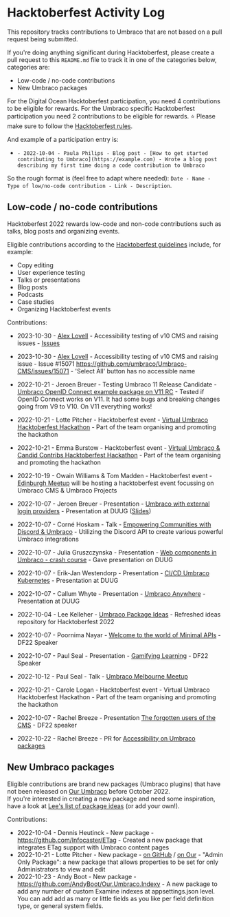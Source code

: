 # Hacktoberfest Activity Log
This repository tracks contributions to Umbraco that are not based on a pull request being submitted. 

If you're doing anything significant during Hacktoberfest, please create a pull request to this `README.md` file to track it in one of the categories below, categories are:
 - Low-code / no-code contributions
 - New Umbraco packages

For the Digital Ocean Hacktoberfest participation, you need 4 contributions to be eligible for rewards. For the Umbraco specific Hacktoberfest participation you need 2 contributions to be eligible for rewards. ⭐ Please make sure to follow the [Hacktoberfest rules](https://hacktoberfest.com/participation/).

And example of a participation entry is:

- `- 2022-10-04 - Paula Philips - Blog post - [How to get started contributing to Umbraco](https://example.com) - Wrote a blog post describing my first time doing a code contribution to Umbraco`

So the rough format is (feel free to adapt where needed): `Date - Name - Type of low/no-code contribution - Link - Description`.

## Low-code / no-code contributions

Hacktoberfest 2022 rewards low-code and non-code contributions such as talks, blog posts and organizing events.

Eligible contributions according to the [Hacktoberfest guidelines](https://hacktoberfest.com/about/#low-or-non-code) include, for example:

- Copy editing
- User experience testing
- Talks or presentations
- Blog posts
- Podcasts
- Case studies
- Organizing Hacktoberfest events

Contributions:

- 2023-10-30 - [Alex Lovell](https://github.com/Truealex4) - Accessibility testing of v10 CMS and raising issues - [Issues](https://github.com/umbraco/Umbraco-CMS/issues?q=is%3Aissue+author%3ATruealex4+created%3A2023-10-01..2023-10-31+accessibility)
- 2023-10-30 - [Alex Lovell](https://github.com/Truealex4) - Accessibility testing of v10 CMS and raising issue - Issue #15071 https://github.com/umbraco/Umbraco-CMS/issues/15071 - 'Select All' button has no accessible name

- 2022-10-21 - Jeroen Breuer - Testing Umbraco 11 Release Candidate - [Umbraco OpenID Connect example package on V11 RC](https://github.com/jbreuer/Umbraco-OpenIdConnect-Example/commit/c3b316e90a29551684a6c66ee1361b4710756ea4) - Tested if OpenID Connect works on V11. It had some bugs and breaking changes going from V9 to V10. On V11 everything works!
- 2022-10-21 - Lotte Pitcher - Hacktoberfest event - [Virtual Umbraco Hacktoberfest Hackathon](https://www.meetup.com/umbracodkmeetup/events/288768494/) - Part of the team organising and promoting the hackathon
- 2022-10-21 - Emma Burstow - Hacktoberfest event - [Virtual Umbraco & Candid Contribs Hacktoberfest Hackathon](https://www.meetup.com/umbracodkmeetup/events/288768494/) - Part of the team organising and promoting the hackathon
- 2022-10-19 - Owain Williams & Tom Madden - Hacktoberfest event - [Edinburgh Meetup](https://www.meetup.com/edinburgh-umbraco-users-group/events/287875883/) will be hosting a hacktoberfest event focussing on Umbraco CMS & Umbraco Projects
- 2022-10-07 - Jeroen Breuer - Presentation - [Umbraco with external login providers](https://df22.sessionize.com/session/375069) - Presentation at DUUG ([Slides](https://www.jeroenbreuer.nl/blog/df22-presentation-about-umbraco-with-external-login-providers/))
- 2022-10-07 - Corné Hoskam - Talk - [Empowering Communities with Discord & Umbraco](https://df22.sessionize.com/session/367458) - Utilizing the Discord API to create various powerful Umbraco integrations
- 2022-10-07 - Julia Gruszczynska - Presentation - [Web components in Umbraco - crash course](https://youtu.be/R1eF2vtlT68?t=26766) - Gave presentation on DUUG 
- 2022-10-07 - Erik-Jan Westendorp - Presentation - [CI/CD Umbraco Kubernetes](https://df22.sessionize.com/session/374849) - Presentation at DUUG
- 2022-10-07 - Callum Whyte - Presentation - [Umbraco Anywhere](https://df22.sessionize.com/session/384759) - Presentation at DUUG
- 2022-10-04 - Lee Kelleher - [Umbraco Package Ideas](https://github.com/leekelleher/umbraco-package-ideas) - Refreshed ideas repository for Hacktoberfest 2022
- 2022-10-07 - Poornima Nayar - [Welcome to the world of Minimal APIs](https://df22.sessionize.com/session/376429) - DF22 Speaker
- 2022-10-07 - Paul Seal - Presentation - [Gamifying Learning](https://df22.sessionize.com/session/363665) - DF22 Speaker
- 2022-10-12 - Paul Seal - Talk - [Umbraco Melbourne Meetup](https://www.meetup.com/australian-umbraco-meetups/events/283544093/)
- 2022-10-21 - Carole Logan - Hacktoberfest event - Virtual Umbraco Hacktoberfest Hackathon - Part of the team organising and promoting the hackathon
- 2022-10-07 - Rachel Breeze - Presentation [The forgotten users of the CMS](https://df22.sessionize.com/speaker/4009021f-f36e-4b07-b2c0-633805cd9659) - DF22 speaker 
- 2022-10-22 - Rachel Breeze - PR for [Accessibility on Umbraco packages](https://github.com/umbraco/Umbraco.Packages/pull/154)


## New Umbraco packages

Eligible contributions are brand new packages (Umbraco plugins) that have not been released on [Our Umbraco](https://our.umbraco.com/packages/) before October 2022.  
If you're interested in creating a new package and need some inspiration, have a look at [Lee's list of package ideas](https://github.com/leekelleher/umbraco-package-ideas/issues) (or add your own!).

Contributions:

- 2022-10-04 - Dennis Heutinck - New package - https://github.com/Infocaster/ETag - Created a new package that integrates ETag support with Umbraco content pages
- 2022-10-21 - Lotte Pitcher - New package - [on GitHub](https://github.com/LottePitcher/umbraco-admin-only-property) / [on Our](https://our.umbraco.com/packages/backoffice-extensions/admin-only-property/) - "Admin Only Package": a new package that allows properties to be set for only Administrators to view and edit
- 2022-10-23 - Andy Boot - New package - https://github.com/AndyBoot/Our.Umbraco.Indexy - A new package to add any number of custom Examine indexes at appsettings.json level. You can add add as many or little fields as you like per field definition type, or general system fields. 
